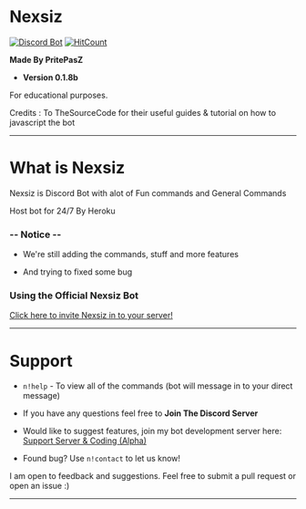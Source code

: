 # Nexsiz

[![Discord Bot](https://img.shields.io/badge/DiscordBot-Yes-green.svg)](https://discordapp.com/api/oauth2/authorize?client_id=552076002101297153&permissions=8&scope=bot)
[![HitCount](http://hits.dwyl.com/PritePasZ/Nexsiz.svg)](http://hits.dwyl.com/PritePasZ/Nexsiz)

**Made By PritePasZ**

* **Version 0.1.8b**

For educational purposes.

Credits : To TheSourceCode for their useful guides & tutorial on how to javascript the bot

---

# What is Nexsiz

Nexsiz is Discord Bot with alot of Fun commands and General Commands

Host bot for 24/7
By Heroku

### -- Notice --

* We're still adding the commands, stuff and more features

* And trying to fixed some bug

### Using the Official Nexsiz Bot

[Click here to invite Nexsiz in to your server!](https://discordapp.com/oauth2/authorize?client_id=552076002101297153&scope=bot&permissions=2146954495)

---

# Support
* `n!help` - To view all of the commands (bot will message in to your direct message)

* If you have any questions feel free to **Join The Discord Server**

* Would like to suggest features, join my bot development server here:  [Support Server & Coding (Alpha)](https://discord.gg/TPTDyPd)

* Found bug? Use `n!contact` to let us know!

I am open to feedback and suggestions. Feel free to submit a pull request or open an issue :)

---

